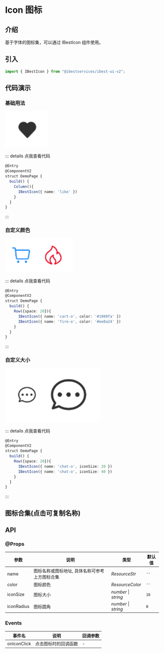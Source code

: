 <script setup>
  import Collection from "./components/Collection.vue"
</script>
# Icon 图标

## 介绍

基于字体的图标集，可以通过 IBestIcon 组件使用。
 
## 引入

```ts
import { IBestIcon } from "@ibestservices/ibest-ui-v2";
```

## 代码演示

### 基础用法

![基础用法](./images/base.png)

::: details 点我查看代码
```ts
@Entry
@ComponentV2
struct DemoPage {
  build() {
    Column(){
      IBestIcon({ name: 'like' })
    }
  }
}
```
:::

### 自定义颜色

![自定义颜色](./images/color.png)

::: details 点我查看代码
```ts
@Entry
@ComponentV2
struct DemoPage {
  build() {
    Row({space: 20}){
      IBestIcon({ name: 'cart-o', color: '#1989fa' })
      IBestIcon({ name: 'fire-o', color: '#ee0a24' })
    }
  }
}
```
:::

### 自定义大小

![自定义大小](./images/size.png)

::: details 点我查看代码
```ts
@Entry
@ComponentV2
struct DemoPage {
  build() {
    Row({space: 20}){
      IBestIcon({ name: 'chat-o', iconSize: 20 })
      IBestIcon({ name: 'chat-o', iconSize: 40 })
    }
  }
}
```
:::

## 图标合集(点击可复制名称)
<Collection/>

## API

### @Props

| 参数         | 说明                                 | 类型      | 默认值     |
| ------------| -------------------------------------| ---------| ---------- |
| name        | 图标名称或图标地址, 具体名称可参考上方图标合集| _ResourceStr_  | `''` |
| color       | 图标颜色                              | _ResourceColor_ |  `''`  |
| iconSize    | 图标大小                              | _number_ \| _string_ | `16` |
| iconRadius  | 图标圆角                              | _number_ \| _string_ | `0` |

### Events

| 事件名       | 说明                     | 回调参数                         |
| ----------  | ------------------------ | -------------------------------- |
| onIconClick | 点击图标时的回调函数        | - |